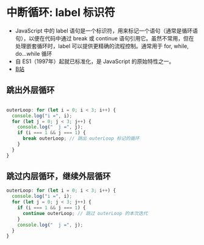 # 中断循环:  label 标识符
- JavaScript 中的 label 语句是一个标识符，用来标记一个语句（通常是循环语句），以便在代码中通过 break 或 continue 语句引用它。虽然不常用，但在处理嵌套循环时，label 可以提供更精确的流程控制。通常用于  for, while, do...while 循环
- 自 ES1（1997年）起就已标准化，是 JavaScript 的原始特性之一。
- [B站](https://www.bilibili.com/video/BV1GXhJzqENy)

## 跳出外层循环
```javascript

outerLoop: for (let i = 0; i < 3; i++) {
  console.log("i =", i);
  for (let j = 0; j < 3; j++) {
    console.log("  j =", j);
    if (i === 1 && j === 1) {
      break outerLoop; // 跳出 outerLoop 标记的循环
    }
  }
}
```
## 跳过内层循环，继续外层循环
```javascript
outerLoop: for (let i = 0; i < 3; i++) {
  console.log("i =", i);
  for (let j = 0; j < 3; j++) {
    if (i === 1 && j === 1) {
      continue outerLoop; // 跳过 outerLoop 的本次迭代
    }
    console.log("  j =", j);
  }
}
```
